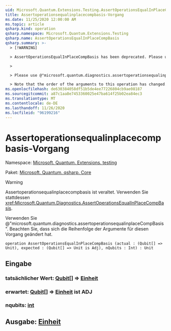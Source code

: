 ```yaml
---
uid: Microsoft.Quantum.Extensions.Testing.AssertOperationsEqualInPlaceCompBasis
title: Assertoperationsequalinplacecompbasis-Vorgang
ms.date: 11/25/2020 12:00:00 AM
ms.topic: article
qsharp.kind: operation
qsharp.namespace: Microsoft.Quantum.Extensions.Testing
qsharp.name: AssertOperationsEqualInPlaceCompBasis
qsharp.summary: >-
  > [!WARNING]

  > AssertOperationsEqualInPlaceCompBasis has been deprecated. Please use <xref:Microsoft.Quantum.Diagnostics.AssertOperationsEqualInPlaceCompBasis> instead.

  >

  > Please use @"microsoft.quantum.diagnostics.assertoperationsequalinplaceCompBasis".

  > Note that the order of the arguments to this operation has changed.
ms.openlocfilehash: de630384058df51b5de4ee77226804cb9ae08187
ms.sourcegitcommit: a87c1aa8e7453360025e47ba614f25b02ea84ec3
ms.translationtype: MT
ms.contentlocale: de-DE
ms.lasthandoff: 11/26/2020
ms.locfileid: "96199216"
---
```

# <a name="assertoperationsequalinplacecompbasis-operation"></a>Assertoperationsequalinplacecompbasis-Vorgang

Namespace: [Microsoft. Quantum. Extensions. testing](xref:Microsoft.Quantum.Extensions.Testing)

Paket: [Microsoft. Quantum. qsharp. Core](https://nuget.org/packages/Microsoft.Quantum.QSharp.Core)


> [!WARNING]
> Assertoperationsequalinplacecompbasis ist veraltet. Verwenden Sie stattdessen <xref:Microsoft.Quantum.Diagnostics.AssertOperationsEqualInPlaceCompBasis>.
>
> Verwenden Sie @"microsoft.quantum.diagnostics.assertoperationsequalinplaceCompBasis".
> Beachten Sie, dass sich die Reihenfolge der Argumente für diesen Vorgang geändert hat.



```qsharp
operation AssertOperationsEqualInPlaceCompBasis (actual : (Qubit[] => Unit), expected : (Qubit[] => Unit is Adj), nQubits : Int) : Unit
```


## <a name="input"></a>Eingabe

### <a name="actual--qubit--unit"></a>tatsächlicher Wert: [Qubit](xref:microsoft.quantum.lang-ref.qubit)[] => [Einheit](xref:microsoft.quantum.lang-ref.unit) 




### <a name="expected--qubit--unit--is-adj"></a>erwartet: [Qubit](xref:microsoft.quantum.lang-ref.qubit)[] => [Einheit](xref:microsoft.quantum.lang-ref.unit)  ist ADJ




### <a name="nqubits--int"></a>nqubits: [int](xref:microsoft.quantum.lang-ref.int)





## <a name="output--unit"></a>Ausgabe: [Einheit](xref:microsoft.quantum.lang-ref.unit)

